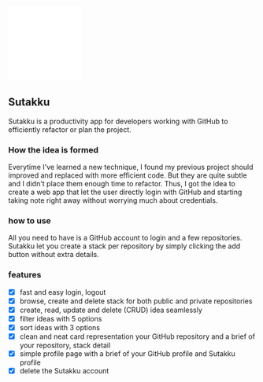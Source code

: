 <img src='./src/asset/OAUTH_LOGO.png' width='150' height='150' />

## Sutakku
Sutakku is a productivity app for developers working with GitHub to efficiently refactor or plan the project.

### How the idea is formed
Everytime I've learned a new technique, I found my previous project should improved and replaced with more efficient code. But they are quite subtle and I didn't place them enough time to refactor. Thus, I got the idea to create a web app that let the user directly login with GitHub and starting taking note right away without worrying much about credentials.

### how to use
All you need to have is a GitHub account to login and a few repositories.
Sutakku let you create a stack per repository by simply clicking the add button without extra details.

### features
- [x] fast and easy login, logout
- [x] browse, create and delete stack for both public and private repositories 
- [x] create, read, update and delete (CRUD) idea seamlessly
- [x] filter ideas with 5 options
- [x] sort ideas with 3 options
- [x] clean and neat card representation your GitHub repository and a brief of your repository, stack detail
- [x] simple profile page with a brief of your GitHub profile and Sutakku profile
- [x] delete the Sutakku account
